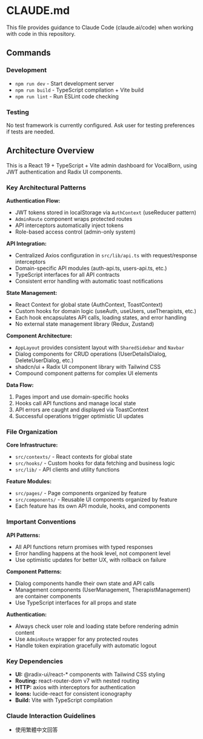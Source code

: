 # CLAUDE.md

This file provides guidance to Claude Code (claude.ai/code) when working with code in this repository.

## Commands

### Development
- `npm run dev` - Start development server
- `npm run build` - TypeScript compilation + Vite build
- `npm run lint` - Run ESLint code checking

### Testing
No test framework is currently configured. Ask user for testing preferences if tests are needed.

## Architecture Overview

This is a React 19 + TypeScript + Vite admin dashboard for VocalBorn, using JWT authentication and Radix UI components.

### Key Architectural Patterns

**Authentication Flow:**
- JWT tokens stored in localStorage via `AuthContext` (useReducer pattern)
- `AdminRoute` component wraps protected routes
- API interceptors automatically inject tokens
- Role-based access control (admin-only system)

**API Integration:**
- Centralized Axios configuration in `src/lib/api.ts` with request/response interceptors
- Domain-specific API modules (auth-api.ts, users-api.ts, etc.)
- TypeScript interfaces for all API contracts
- Consistent error handling with automatic toast notifications

**State Management:**
- React Context for global state (AuthContext, ToastContext)
- Custom hooks for domain logic (useAuth, useUsers, useTherapists, etc.)
- Each hook encapsulates API calls, loading states, and error handling
- No external state management library (Redux, Zustand)

**Component Architecture:**
- `AppLayout` provides consistent layout with `SharedSidebar` and `Navbar`
- Dialog components for CRUD operations (UserDetailsDialog, DeleteUserDialog, etc.)
- shadcn/ui + Radix UI component library with Tailwind CSS
- Compound component patterns for complex UI elements

**Data Flow:**
1. Pages import and use domain-specific hooks
2. Hooks call API functions and manage local state
3. API errors are caught and displayed via ToastContext
4. Successful operations trigger optimistic UI updates

### File Organization

**Core Infrastructure:**
- `src/contexts/` - React contexts for global state
- `src/hooks/` - Custom hooks for data fetching and business logic
- `src/lib/` - API clients and utility functions

**Feature Modules:**
- `src/pages/` - Page components organized by feature
- `src/components/` - Reusable UI components organized by feature
- Each feature has its own API module, hooks, and components

### Important Conventions

**API Patterns:**
- All API functions return promises with typed responses
- Error handling happens at the hook level, not component level
- Use optimistic updates for better UX, with rollback on failure

**Component Patterns:**
- Dialog components handle their own state and API calls
- Management components (UserManagement, TherapistManagement) are container components
- Use TypeScript interfaces for all props and state

**Authentication:**
- Always check user role and loading state before rendering admin content
- Use `AdminRoute` wrapper for any protected routes
- Handle token expiration gracefully with automatic logout

### Key Dependencies

- **UI:** @radix-ui/react-* components with Tailwind CSS styling
- **Routing:** react-router-dom v7 with nested routing
- **HTTP:** axios with interceptors for authentication
- **Icons:** lucide-react for consistent iconography
- **Build:** Vite with TypeScript compilation

### Claude Interaction Guidelines

- 使用繁體中文回答
